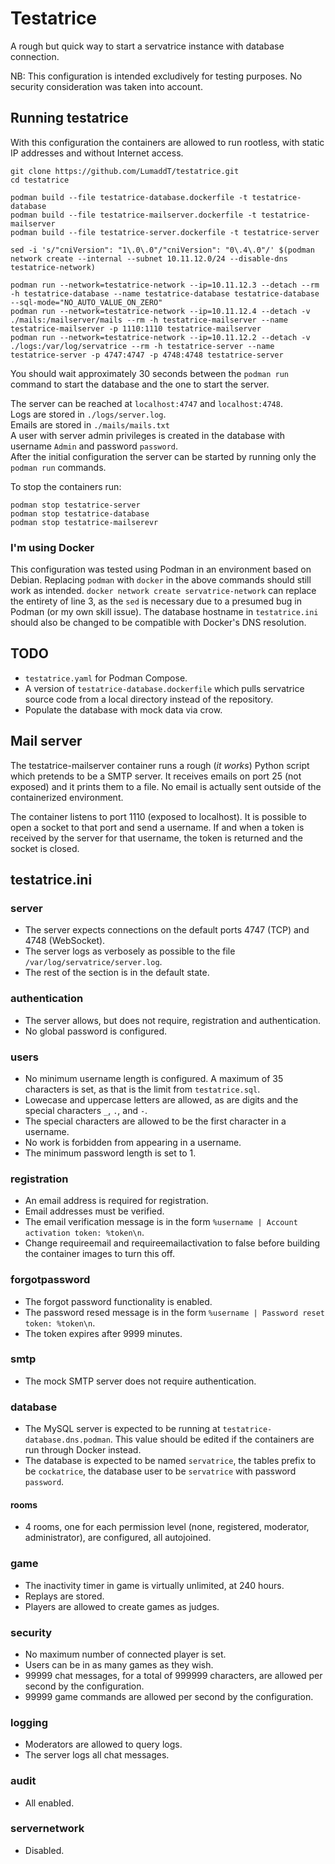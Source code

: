 # Testatrice

A rough but quick way to start a servatrice instance with database connection.

NB: This configuration is intended excludively for testing purposes. No security consideration was taken into account.

## Running testatrice

With this configuration the containers are allowed to run rootless, with static IP addresses and without Internet access.

```
git clone https://github.com/LumaddT/testatrice.git
cd testatrice

podman build --file testatrice-database.dockerfile -t testatrice-database
podman build --file testatrice-mailserver.dockerfile -t testatrice-mailserver
podman build --file testatrice-server.dockerfile -t testatrice-server

sed -i 's/"cniVersion": "1\.0\.0"/"cniVersion": "0\.4\.0"/' $(podman network create --internal --subnet 10.11.12.0/24 --disable-dns testatrice-network)

podman run --network=testatrice-network --ip=10.11.12.3 --detach --rm -h testatrice-database --name testatrice-database testatrice-database --sql-mode="NO_AUTO_VALUE_ON_ZERO"
podman run --network=testatrice-network --ip=10.11.12.4 --detach -v ./mails:/mailserver/mails --rm -h testatrice-mailserver --name testatrice-mailserver -p 1110:1110 testatrice-mailserver
podman run --network=testatrice-network --ip=10.11.12.2 --detach -v ./logs:/var/log/servatrice --rm -h testatrice-server --name testatrice-server -p 4747:4747 -p 4748:4748 testatrice-server
```

You should wait approximately 30 seconds between the `podman run` command to start the database and the one to start the server.

The server can be reached at `localhost:4747` and `localhost:4748`.  
Logs are stored in `./logs/server.log`.  
Emails are stored in `./mails/mails.txt`  
A user with server admin privileges is created in the database with username `Admin` and password `password`.  
After the initial configuration the server can be started by running only the `podman run` commands.

To stop the containers run:
```
podman stop testatrice-server
podman stop testatrice-database
podman stop testatrice-mailserevr
```

### I'm using Docker

This configuration was tested using Podman in an environment based on Debian.
Replacing `podman` with `docker` in the above commands should still work as intended. `docker network create servatrice-network` can replace the entirety of line 3, as the `sed` is necessary due to a presumed bug in Podman (or my own skill issue).
The database hostname in `testatrice.ini` should also be changed to be compatible with Docker's DNS resolution.

## TODO

* `testatrice.yaml` for Podman Compose.
* A version of `testatrice-database.dockerfile` which pulls servatrice source code from a local directory instead of the repository.
* Populate the database with mock data via crow.

## Mail server

The testatrice-mailserver container runs a rough (_it works_) Python script which pretends to be a SMTP server. It receives emails on port 25 (not exposed) and it prints them to a file. No email is actually sent outside of the containerized environment.

The container listens to port 1110 (exposed to localhost). It is possible to open a socket to that port and send a username. If and when a token is received by the server for that username, the token is returned and the socket is closed.

## testatrice.ini

### server
* The server expects connections on the default ports 4747 (TCP) and 4748 (WebSocket).
* The server logs as verbosely as possible to the file `/var/log/servatrice/server.log`.
* The rest of the section is in the default state.

### authentication
* The server allows, but does not require, registration and authentication.
* No global password is configured.

### users
* No minimum username length is configured. A maximum of 35 characters is set, as that is the limit from `testatrice.sql`.
* Lowecase and uppercase letters are allowed, as are digits and the special characters `_`, `.`, and `-`.
* The special characters are allowed to be the first character in a username.
* No work is forbidden from appearing in a username.
* The minimum password length is set to 1.

### registration
* An email address is required for registration.
* Email addresses must be verified.
* The email verification message is in the form `%username | Account activation token: %token\n`.
* Change requireemail and requireemailactivation to false before building the container images to turn this off.

### forgotpassword
* The forgot password functionality is enabled.
* The password resed message is in the form `%username | Password reset token: %token\n`.
* The token expires after 9999 minutes.

### smtp
* The mock SMTP server does not require authentication.

### database
* The MySQL server is expected to be running at `testatrice-database.dns.podman`. This value should be edited if the containers are run through Docker instead.
* The database is expected to be named `servatrice`, the tables prefix to be `cockatrice`, the database user to be `servatrice` with password `password`.

#### rooms
* 4 rooms, one for each permission level (none, registered, moderator, administrator), are configured, all autojoined.

### game
* The inactivity timer in game is virtually unlimited, at 240 hours.
* Replays are stored.
* Players are allowed to create games as judges.

### security
* No maximum number of connected player is set.
* Users can be in as many games as they wish.
* 99999 chat messages, for a total of 999999 characters,  are allowed per second by the configuration.
* 99999 game commands are allowed per second by the configuration.

### logging
* Moderators are allowed to query logs.
* The server logs all chat messages.

### audit
* All enabled.

### servernetwork
* Disabled.
